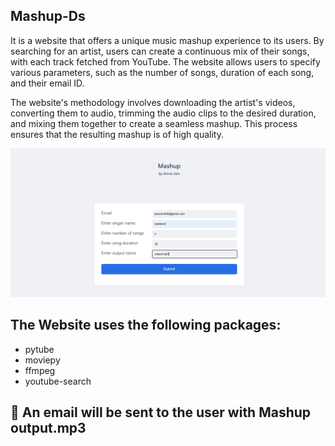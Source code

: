 ## Mashup-Ds

It is a website that offers a unique music mashup experience to its users. By searching for an artist, users can create a continuous mix of their songs, with each track fetched from YouTube. 
The website allows users to specify various parameters, such as the number of songs, duration of each song, and their email ID.

The website's methodology involves downloading the artist's videos, converting them to audio, trimming the audio clips to the desired duration, and mixing them together to create a seamless mashup. 
This process ensures that the resulting mashup is of high quality.

![desktop](desktop.png)


## The Website uses the following packages:
- pytube
- moviepy
- ffmpeg
- youtube-search

 ## 🚀 An email will be sent to the user with Mashup output.mp3
